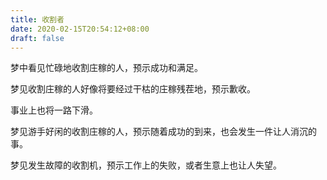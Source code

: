 ```yaml
---
title: 收割者
date: 2020-02-15T20:54:12+08:00
draft: false
---
```


梦中看见忙碌地收割庄稼的人，预示成功和满足。

梦见收割庄稼的人好像将要经过干枯的庄稼残茬地，预示歉收。

事业上也将一路下滑。

梦见游手好闲的收割庄稼的人，预示随着成功的到来，也会发生一件让人消沉的事。

梦见发生故障的收割机，预示工作上的失败，或者生意上也让人失望。

